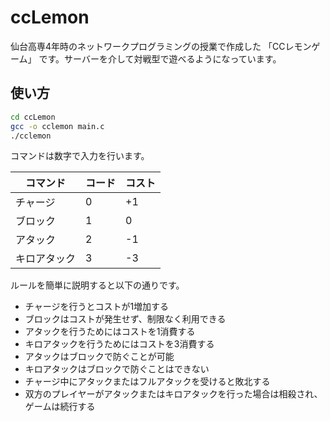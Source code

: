 # ccLemon

仙台高専4年時のネットワークプログラミングの授業で作成した 「CCレモンゲーム」 です。サーバーを介して対戦型で遊べるようになっています。  

## 使い方

```bash
cd ccLemon
gcc -o cclemon main.c
./cclemon
```

コマンドは数字で入力を行います。

| コマンド | コード | コスト |  
| -- | -- | -- |  
| チャージ | 0 | +1 |  
| ブロック | 1 | 0 |  
| アタック | 2 | -1 |  
| キロアタック | 3 | -3 |  

ルールを簡単に説明すると以下の通りです。  
- チャージを行うとコストが1増加する
- ブロックはコストが発生せず、制限なく利用できる
- アタックを行うためにはコストを1消費する
- キロアタックを行うためにはコストを3消費する
- アタックはブロックで防ぐことが可能
- キロアタックはブロックで防ぐことはできない
- チャージ中にアタックまたはフルアタックを受けると敗北する
- 双方のプレイヤーがアタックまたはキロアタックを行った場合は相殺され、ゲームは続行する

